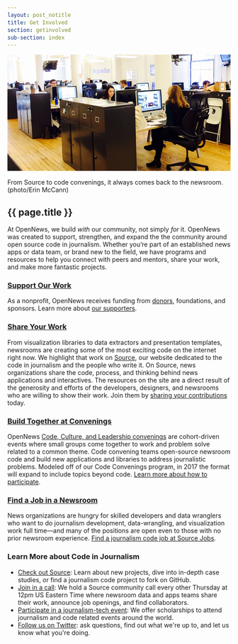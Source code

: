 ```yaml
---
layout: post_notitle
title: Get Involved
section: getinvolved
sub-section: index
---
```

<img src="/media/img/newspartner.jpg" class="topline">
<p class="caption">From Source to code convenings, it always comes back to the newsroom. (photo/Erin McCann)</p>

<h2>{{ page.title }}</h2>
<p class="bodybig">At OpenNews, we build <em>with</em> our community, not simply <em>for</em> it. OpenNews was created to support, strengthen, and expand the the community around open source code in journalism. Whether you’re part of an established news apps or data team, or brand new to the field, we have programs and resources to help you connect with peers and mentors, share your work, and make more fantastic projects.</p>

<!--
### [Apply for a Fellowship](/what/fellowships/)
Knight-Mozilla Fellows spend 10 months working with a fantastic news organization in a paid position and traveling around the world to learn from and collaborate with news nerds. [Meet our 2015 fellows](what/fellowships/2015meet) and [learn more about the program](/what/fellowships/), then apply to become a [2016 Knight-Mozilla Fellow](/what/fellowships/apply).
-->

### [Support Our Work](/who/supporters/)

As a nonprofit, OpenNews receives funding from [donors](https://opennews.networkforgood.com/projects/54161), foundations, and sponsors. Learn more about [our supporters](/who/supporters/).

### [Share Your Work](http://source.opennews.org)

From visualization libraries to data extractors and presentation templates, newsrooms are creating some of the most exciting code on the internet right now. We highlight that work on [Source](http://source.opennews.org), our website dedicated to the code in journalism and the people who write it. On Source, news organizations share the code, process, and thinking behind news applications and interactives. The resources on the site are a direct result of the generosity and efforts of the developers, designers, and newsrooms who are willing to show their work. Join them by [sharing your contributions](https://source.opennews.org/en-US/contribute/) today.

### [Build Together at Convenings](/what/conferences/convenings)

OpenNews [Code, Culture, and Leadership convenings](/what/conferences/convenings) are cohort-driven events where small groups come together to work and problem solve related to a common theme.  Code convening teams open-source newsroom code and build new applications and libraries to address journalistic problems. Modeled off of our Code Convenings program, in 2017 the format will expand to include topics beyond code. [Learn more about how to participate](/what/conferences/convenings).

<!--### [Become a News Partner](/getinvolved/newspartners)
Are you a newsroom looking to get more involved in the community by running a hack day, joining a code convening, or sharing your organization's work on Source? [Learn how to become an OpenNews partner.](/getinvolved/newspartners)-->

### [Find a Job in a Newsroom](https://source.opennews.org/en-US/jobs/)
News organizations are hungry for skilled developers and data wranglers who want to do journalism development, data-wrangling, and visualization work full time—and many of the positions are open even to those with no prior newsroom experience. <a href="https://source.opennews.org/en-US/jobs/">Find a journalism code job at Source Jobs</a>.

### Learn More about Code in Journalism

* <a href="http://source.opennews.org">Check out Source</a>: Learn about new projects, dive into in-depth case studies, or find a journalism code project to fork on GitHub.
* <a href="/what/community/calls">Join in a call</a>: We hold a Source community call every other Thursday at 12pm US Eastern Time where newsroom data and apps teams share their work, announce job openings, and find collaborators.
* <a href="/what/community/scholarships">Participate in a journalism-tech event</a>: We offer scholarships to attend journalism and code related events around the world.
* <a href="http://www.twitter.com/opennews">Follow us on Twitter</a>: ask questions, find out what we're up to, and let us know what you're doing.
